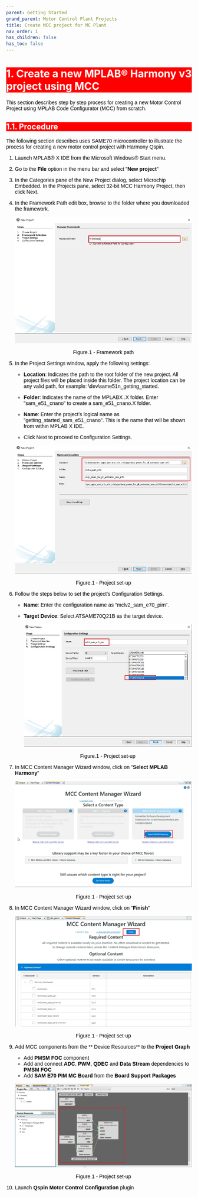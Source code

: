 ```yaml
---
parent: Getting Started
grand_parent: Motor Control Plant Projects
title: Create MCC project for MC Plant
nav_order: 1
has_children: false
has_toc: false
--- 
```

<!-- Styling  -->
<style>
 body {
        counter-reset: h1;
        padding: 20px;
    }

   h1 {
        background-color: red;
        color: white;
        counter-reset: h2
    }

    h2 {
        background-color: red;
        color: white;
        counter-reset: h3
    }

    h3 {
        background-color: red;
        color: white;
        counter-reset: h4
    }

    h1:before {
        background-color: red;
        color: white;
        counter-increment: h1;
        content: counter(h1) ". "
    }

    h2:before {
        background-color: red;
        color: white;
        counter-increment: h2;
        content: counter(h1) "." counter(h2) ". "
    }

    h3:before {
        background-color: red;
        color: white;
        counter-increment: h3;
        content: counter(h1) "." counter(h2) "." counter(h3) ". "
    }

    h4:before {
        background-color: red;
        color: white;
        counter-increment: h4;
        content: counter(h1) "." counter(h2) "." counter(h3) "." counter(h4) ". "
    }
    p{
        color: black;
        font-family: "Arial", Helvetica, sans-serif;
    }

    article {
        max-width: 50em;
        background: white;
        padding: 2em;
        margin: 1em auto;
    }

    .table-of-contents {
        float: right;
        width: 40%;
        background: #eee;
        font-size: 0.8em;
        padding: 1em 2em;
        margin: 0 0 0.5em 0.5em;
    }
    .table-of-contents ul {
        padding: 0;
    }
    .table-of-contents li {
        margin: 0 0 0.25em 0;
    }
    .table-of-contents a {
        text-decoration: none;
    }
    .table-of-contents a:hover,
    .table-of-contents a:active {
        text-decoration: underline;
    }

    h3:target {
        animation: highlight 1s ease;
    }

    @keyframes highlight {
    from { background: yellow; }
    to { background: white; }
    }

    li{
        color: black;
        font-family: "Arial", Helvetica, sans-serif;
    }

    table{
        color: black;
        font-family: "Arial", Helvetica, sans-serif;
    }

    }
}
</style>
# Create a new MPLAB® Harmony v3 project using MCC

This section describes step by step process for creating a new Motor Control Project using MPLAB Code Configurator (MCC) from scratch. 

## Procedure
The following section describes uses SAME70 microcontroller to illustrate the process for creating a new motor control project with Harmony Qspin.

1. Launch MPLAB® X IDE from the Microsoft Windows® Start menu. 
2. Go to the **File** option in the menu bar and select "**New project**"
3. In the Categories pane of the New Project dialog, select Microchip Embedded. In the Projects pane, select 32-bit MCC Harmony Project, then click Next.
4. In the Framework Path edit box, browse to the folder where you downloaded the framework. 
    <p align="center">
        <img src="images/create_project_step_03.jpg"/>
        <figcaption align= "center">Figure.1 - Framework path </figcaption>
    </p>


5. In the Project Settings window, apply the following settings:
    - **Location**: Indicates the path to the root folder of the new project. All project files will be placed inside this folder. The project location can be any valid path, for example: <Folder of your choice>\dev\same51n_getting_started.
    - **Folder**: Indicates the name of the MPLABX .X folder. Enter "sam_e51_cnano" to create a sam_e51_cnano.X folder.

    - **Name**: Enter the project’s logical name as "getting_started_sam_e51_cnano". This is the name that will be shown from within MPLAB X IDE.

    - Click Next to proceed to Configuration Settings.

    <p align="center">
        <img src="images/create_project_step_04.jpg"/>
        <figcaption align= "center">Figure.1 - Project set-up </figcaption>
    </p>

6. Follow the steps below to set the project’s Configuration Settings.

    - **Name**: Enter the configuration name as "mclv2_sam_e70_pim".

    - **Target Device**: Select ATSAME70Q21B as the target device.
        <p align="center">
            <img src="images/create_project_step_05.jpg"/>
            <figcaption align= "center">Figure.1 - Project set-up </figcaption>
        </p>

7. In MCC Content Manager Wizard window, click on "**Select MPLAB Harmony**"

    <p align="center">
        <img src="images/create_project_step_06.jpg"/>
        <figcaption align= "center">Figure.1 - Project set-up </figcaption>
    </p>

8. In MCC Content Manager Wizard window, click on "**Finish**"
    <p align="center">
            <img src="images/create_project_step_07.jpg"/>
            <figcaption align= "center">Figure.1 - Project set-up </figcaption>
    </p>

9. Add MCC components from the ** Device Resources** to the **Project Graph**
    - Add **PMSM FOC** component
    - Add and connect **ADC**, **PWM**, **QDEC** and **Data Stream** dependencies to **PMSM FOC**
    - Add **SAM E70 PIM MC Board** from the **Board Support Packages**

    <p align="center">
        <img src="images/create_project_step_08.jpg"/>
        <figcaption align= "center">Figure.1 - Project set-up </figcaption>
    </p>

10. Launch **Qspin Motor Control Configuration** plugin